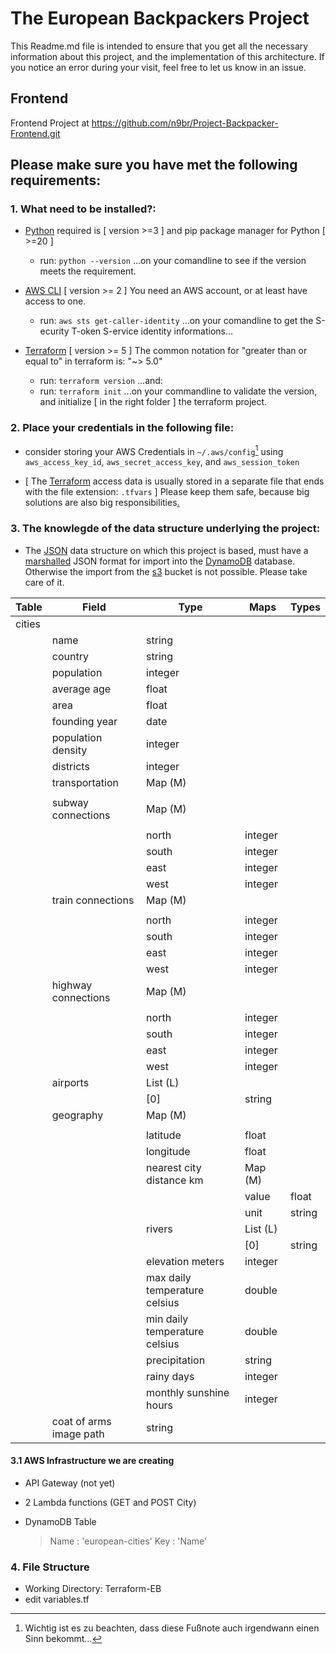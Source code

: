 # The European Backpackers Project
This Readme.md file is intended to ensure that you get all the necessary information about this project, and the implementation of this architecture. If you notice an error during your visit, feel free to let us know in an issue.

## Frontend
Frontend Project at https://github.com/n9br/Project-Backpacker-Frontend.git

## Please make sure you have met the following requirements:

### 1. What need to be installed?:

- [Python](https://www.python.org/downloads/) required is [ version >=3 ] and pip package manager for Python [ >=20 ]

    - run: ```python --version``` ...on your comandline to see if the version meets the requirement.

- [AWS CLI](https://docs.aws.amazon.com/cli/latest/userguide/getting-started-install.html) [ version >= 2 ] You need an AWS account, or at least have access to one.

    - run: `aws sts get-caller-identity` ...on your comandline to get the S-ecurity T-oken S-ervice identity informations...

- [Terraform](https://developer.hashicorp.com/terraform/downloads) [ version >= 5 ] The common notation for "greater than or equal to" in terraform is: "~> 5.0"

    - run: `terraform version` ...and:
    - run: `terraform init` ...on your commandline to validate the version, and initialize [ in the right folder ] the terraform project. 

### 2. Place your credentials in the following file:

- consider storing your AWS Credentials in `~/.aws/config`[^1] using `aws_access_key_id`, `aws_secret_access_key`, and `aws_session_token`

- [ The [Terraform](https://github.com/jamigeo/European_Backpackers/tree/main/Terraform%20templates/credentials.txt) access data is usually stored in a separate file that ends with the file extension: `.tfvars` ] Please keep them safe, because big solutions are also big responsibilities[.](images/stand_alone.jpg)

### 3. The knowlegde of the data structure underlying the project:

- The [JSON](data_structure.json) data structure on which this project is based, must have a [marshalled](https://en.wikipedia.org/wiki/Marshalling_(computer_science)) JSON format for import into the [DynamoDB](https://github.com/jamigeo/European_Backpackers/tree/main/Terraform%20templates/dynamodb.tf) database. Otherwise the import from the [s3](https://github.com/jamigeo/European_Backpackers/tree/main/Terraform%20templates/s3.tf) bucket is not possible. Please take care of it.

| Table   | Field            | Type    | Maps   | Types   |
| ------- | ---------------- | ------- | ------ | ------- |
| cities  |                  |         |        |         |
|         | name             | string  |        |         |
|         | country          | string  |        |         |
|         | population       | integer |        |         |
|         | average age      | float   |        |         |
|         | area             | float   |        |         |
|         | founding year    | date    |        |         |
|         | population density | integer |      |         |
|         | districts        | integer |        |         |
|         | transportation   | Map (M) |        |         |
|         |                  |         |        |         |
|         | subway connections | Map (M) |      |         |
|         |                  |         |        |         |
|         |                  | north   | integer |     |
|         |                  | south   | integer |     |
|         |                  | east    | integer |     |
|         |                  | west    | integer |     |
|         | train connections | Map (M) |      |         |
|         |                  |         |        |         |
|         |                  | north   | integer |     |
|         |                  | south   | integer |     |
|         |                  | east    | integer |     |
|         |                  | west    | integer |     |
|         | highway connections | Map (M) |    |         |
|         |                  |         |        |         |
|         |                  | north   | integer |     |
|         |                  | south   | integer |     |
|         |                  | east    | integer |     |
|         |                  | west    | integer |     |
|         | airports         | List (L) |       |         |
|         |                  | [0]     | string  |         |
|         | geography        | Map (M) |        |         |
|         |                  |         |        |         |
|         |                  | latitude | float  |         |
|         |                  | longitude | float  |        |
|         |                  | nearest city distance km | Map (M) | |
|         |                  |         | value   | float  |
|         |                  |         | unit    | string  |
|         |                  | rivers  | List (L) |        |
|         |                  |         | [0]     | string  |
|         |                  | elevation meters | integer |  |
|         |                  | max daily temperature celsius | double | |
|         |                  | min daily temperature celsius | double | |
|         |                  | precipitation | string  |        |
|         |                  | rainy days | integer |        |
|         |                  | monthly sunshine hours | integer | |
|         | coat of arms image path | string  |        |         |


#### 3.1 AWS Infrastructure we are creating

* API Gateway (not yet)

* 2 Lambda functions (GET and POST City)

* DynamoDB Table
    > Name : 'european-cities'
    > Key : 'Name'


### 4. File Structure

- Working Directory: Terraform-EB
- edit variables.tf

[^1]: Wichtig ist es zu beachten, dass diese Fußnote auch irgendwann einen Sinn bekommt...



